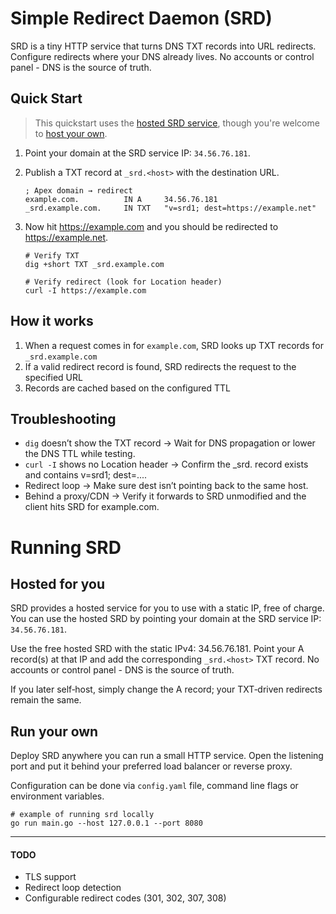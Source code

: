 # Simple Redirect Daemon (SRD)

SRD is a tiny HTTP service that turns DNS TXT records into URL redirects. Configure redirects where your DNS already lives. No accounts or control panel - DNS is the source of truth.

## Quick Start

> This quickstart uses the [hosted SRD service](#hosted-for-you), though you're welcome to [host your own](#run-your-own).

1. Point your domain at the SRD service IP: `34.56.76.181`.

2. Publish a TXT record at `_srd.<host>` with the destination URL.

    ```
    ; Apex domain → redirect
    example.com.          IN A     34.56.76.181
    _srd.example.com.     IN TXT   "v=srd1; dest=https://example.net"
    ```

3. Now hit https://example.com and you should be redirected to https://example.net.

    ```
    # Verify TXT
    dig +short TXT _srd.example.com

    # Verify redirect (look for Location header)
    curl -I https://example.com
    ```

## How it works

1. When a request comes in for `example.com`, SRD looks up TXT records for `_srd.example.com`
2. If a valid redirect record is found, SRD redirects the request to the specified URL
3. Records are cached based on the configured TTL

## Troubleshooting

- `dig` doesn’t show the TXT record → Wait for DNS propagation or lower the DNS TTL while testing.
- `curl -I` shows no Location header → Confirm the _srd.<host> record exists and contains v=srd1; dest=....
- Redirect loop → Make sure dest isn’t pointing back to the same host.
- Behind a proxy/CDN → Verify it forwards to SRD unmodified and the client hits SRD for example.com.

# Running SRD

## Hosted for you

SRD provides a hosted service for you to use with a static IP, free of charge. You can use the hosted SRD by pointing your domain at the SRD service IP: `34.56.76.181`.

Use the free hosted SRD with the static IPv4: 34.56.76.181. Point your A record(s) at that IP and add the corresponding `_srd.<host>` TXT record. No accounts or control panel - DNS is the source of truth.

If you later self‑host, simply change the A record; your TXT‑driven redirects remain the same.

## Run your own

Deploy SRD anywhere you can run a small HTTP service. Open the listening port and put it behind your preferred load balancer or reverse proxy.

Configuration can be done via `config.yaml` file, command line flags or environment variables.

```
# example of running srd locally
go run main.go --host 127.0.0.1 --port 8080
```


-----

#### TODO
- TLS support
- Redirect loop detection
- Configurable redirect codes (301, 302, 307, 308)
